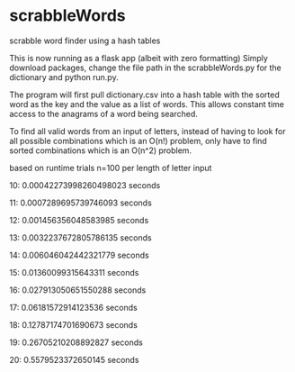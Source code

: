 # scrabbleWords
scrabble word finder using a hash tables

This is now running as a flask app (albeit with zero formatting)
Simply download packages, change the file path in the scrabbleWords.py for the dictionary and python run.py.

The program will first pull dictionary.csv into a hash table with the sorted word as the key and the value as a list of words. This allows constant time access to the anagrams of a word being searched.

To find all valid words from an input of letters, instead of having to look for all possible combinations which is an O(n!) problem, only have to find sorted combinations which is an O(n^2) problem. 



based on runtime trials n=100 per length of letter input

10: 0.00042273998260498023 seconds

11: 0.0007289695739746093 seconds

12: 0.001456356048583985 seconds

13: 0.0032237672805786135 seconds

14: 0.006046042442321779 seconds

15: 0.01360099315643311 seconds

16: 0.027913050651550288 seconds

17: 0.06181572914123536 seconds

18: 0.12787174701690673 seconds

19: 0.26705210208892827 seconds

20: 0.5579523372650145 seconds

